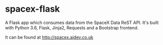 # spacex-flask

A Flask app which consumes data from the SpaceX Data ReST API. It's built with Python 3.6, Flask, Jinja2, Requests and a Bootstrap frontend.

It can be found at http://spacex.ajdev.co.uk
